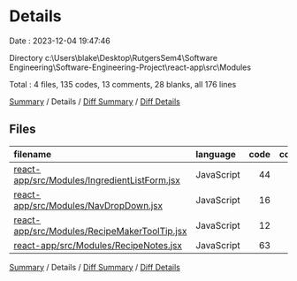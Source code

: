 # Details

Date : 2023-12-04 19:47:46

Directory c:\\Users\\blake\\Desktop\\RutgersSem4\\Software Engineering\\Software-Engineering-Project\\react-app\\src\\Modules

Total : 4 files,  135 codes, 13 comments, 28 blanks, all 176 lines

[Summary](results.md) / Details / [Diff Summary](diff.md) / [Diff Details](diff-details.md)

## Files
| filename | language | code | comment | blank | total |
| :--- | :--- | ---: | ---: | ---: | ---: |
| [react-app/src/Modules/IngredientListForm.jsx](/react-app/src/Modules/IngredientListForm.jsx) | JavaScript | 44 | 0 | 10 | 54 |
| [react-app/src/Modules/NavDropDown.jsx](/react-app/src/Modules/NavDropDown.jsx) | JavaScript | 16 | 0 | 2 | 18 |
| [react-app/src/Modules/RecipeMakerToolTip.jsx](/react-app/src/Modules/RecipeMakerToolTip.jsx) | JavaScript | 12 | 0 | 2 | 14 |
| [react-app/src/Modules/RecipeNotes.jsx](/react-app/src/Modules/RecipeNotes.jsx) | JavaScript | 63 | 13 | 14 | 90 |

[Summary](results.md) / Details / [Diff Summary](diff.md) / [Diff Details](diff-details.md)